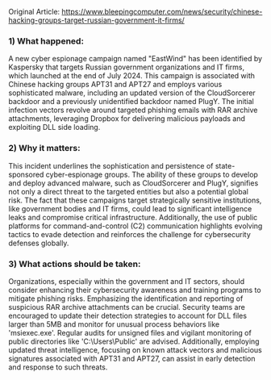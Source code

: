 Original Article: https://www.bleepingcomputer.com/news/security/chinese-hacking-groups-target-russian-government-it-firms/

### 1) What happened:

A new cyber espionage campaign named "EastWind" has been identified by Kaspersky that targets Russian government organizations and IT firms, which launched at the end of July 2024. This campaign is associated with Chinese hacking groups APT31 and APT27 and employs various sophisticated malware, including an updated version of the CloudSorcerer backdoor and a previously unidentified backdoor named PlugY. The initial infection vectors revolve around targeted phishing emails with RAR archive attachments, leveraging Dropbox for delivering malicious payloads and exploiting DLL side loading.

### 2) Why it matters:

This incident underlines the sophistication and persistence of state-sponsored cyber-espionage groups. The ability of these groups to develop and deploy advanced malware, such as CloudSorcerer and PlugY, signifies not only a direct threat to the targeted entities but also a potential global risk. The fact that these campaigns target strategically sensitive institutions, like government bodies and IT firms, could lead to significant intelligence leaks and compromise critical infrastructure. Additionally, the use of public platforms for command-and-control (C2) communication highlights evolving tactics to evade detection and reinforces the challenge for cybersecurity defenses globally.

### 3) What actions should be taken:

Organizations, especially within the government and IT sectors, should consider enhancing their cybersecurity awareness and training programs to mitigate phishing risks. Emphasizing the identification and reporting of suspicious RAR archive attachments can be crucial. Security teams are encouraged to update their detection strategies to account for DLL files larger than 5MB and monitor for unusual process behaviors like 'msiexec.exe'. Regular audits for unsigned files and vigilant monitoring of public directories like 'C:\Users\Public' are advised. Additionally, employing updated threat intelligence, focusing on known attack vectors and malicious signatures associated with APT31 and APT27, can assist in early detection and response to such threats.